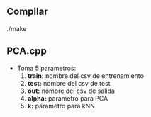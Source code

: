 ## Compilar

./make

## PCA.cpp

- Toma 5 parámetros:
  1. **train:** nombre del csv de entrenamiento
  2. **test:** nombre del csv de test
  3. **out:** nombre del csv de salida
  4. **alpha:** parámetro para PCA
  5. **k:** parámetro para kNN
